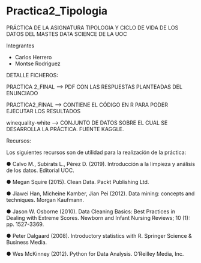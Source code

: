 # Practica2_Tipologia

PRÁCTICA DE LA ASIGNATURA TIPOLOGIA Y CICLO DE VIDA DE LOS DATOS DEL MASTES DATA SCIENCE DE LA UOC

Integrantes
- Carlos Herrero
- Montse Rodriguez

DETALLE FICHEROS:

PRACTICA 2_FINAL --> PDF CON LAS RESPUESTAS PLANTEADAS DEL ENUNCIADO

PRACTICA2_FINAL --> CONTIENE EL CÓDIGO EN R PARA PODER EJECUTAR LOS RESULTADOS

winequality-white --> CONJUNTO DE DATOS SOBRE EL CUAL SE DESARROLLA LA PRÁCTICA. FUENTE KAGGLE.

Recursos:

Los siguientes recursos son de utilidad para la realización de la práctica:

● Calvo M., Subirats L., Pérez D. (2019). Introducción a la limpieza y análisis de los datos. Editorial UOC.

● Megan Squire (2015). Clean Data. Packt Publishing Ltd.

● Jiawei Han, Micheine Kamber, Jian Pei (2012). Data mining: concepts and techniques. Morgan Kaufmann.

● Jason W. Osborne (2010). Data Cleaning Basics: Best Practices in Dealing with Extreme Scores. Newborn and Infant Nursing Reviews; 10 (1): pp. 1527-3369.

● Peter Dalgaard (2008). Introductory statistics with R. Springer Science & Business Media.

● Wes McKinney (2012). Python for Data Analysis. O’Reilley Media, Inc.
